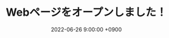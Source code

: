 ---
title: Webページをオープンしました！
date: "2022-06-26 9:00:00 +0900"
eyecatch: /images/eyecatch.png
categories:
  - news
slug: "20220626"
draft: false
---